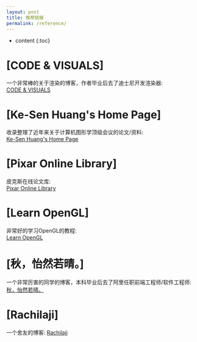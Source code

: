 ```yaml
---
layout: post
title: 推荐链接
permalink: /reference/
---
```


* content
{:toc}


[CODE & VISUALS]
=====================
一个非常棒的关于渲染的博客，作者毕业后去了迪士尼开发渲染器:  
[CODE & VISUALS](http://blog.yiningkarlli.com/archive.html)

[Ke-Sen Huang's Home Page]
=====================
收录整理了近年来关于计算机图形学顶级会议的论文/资料:  
[Ke-Sen Huang's Home Page](http://kesen.realtimerendering.com/)

[Pixar Online Library]
=====================
皮克斯在线论文库:  
[Pixar Online Library](http://graphics.pixar.com/library/)

[Learn OpenGL]
=====================
非常好的学习OpenGL的教程:  
[Learn OpenGL](http://www.learnopengl.com/)

[秋，怡然若晴。]
=====================
一个非常厉害的同学的博客，本科毕业后去了阿里任职前端工程师/软件工程师:  
[秋，怡然若晴。](http://joyeecheung.cnblogs.com/)

[Rachilaji]
=====================
一个舍友的博客:
[Rachilaji](http://blog.csdn.net/richlaji)



